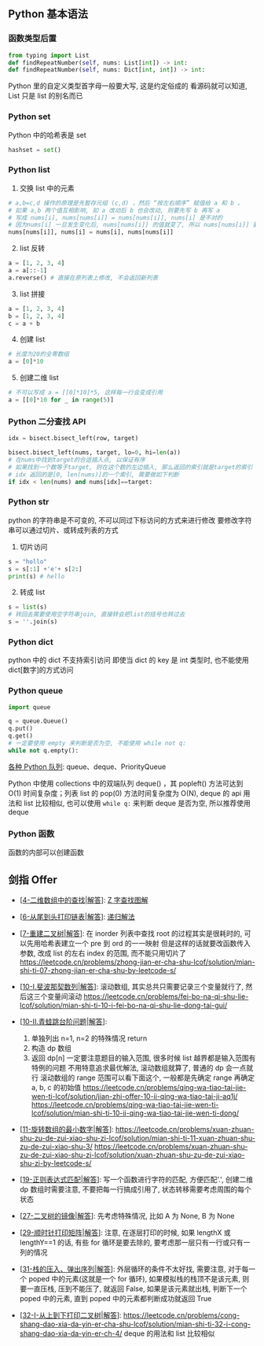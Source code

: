 ## Python 基本语法

### 函数类型后置

```python
from typing import List
def findRepeatNumber(self, nums: List[int]) -> int:
def findRepeatNumber(self, nums: Dict[int, int]) -> int:
```

Python 里的自定义类型首字母一般要大写, 这是约定俗成的
看源码就可以知道, List 只是 list 的别名而已

### Python set

Python 中的哈希表是 set

```python
hashset = set()
```

### Python list

1. 交换 list 中的元素

```python
# a,b=c,d 操作的原理是先暂存元组 (c,d) ，然后 “按左右顺序” 赋值给 a 和 b 。
# 如果 a,b 两个值互相影响, 如 a 改动后 b 也会改动, 则要先写 b 再写 a
# 写成 nums[i], nums[nums[i]] = nums[nums[i]], nums[i] 是不对的
# 因为nums[i] 一旦发生变化后, nums[nums[i]] 的值就变了, 所以 nums[nums[i]] 要写在前面
nums[nums[i]], nums[i] = nums[i], nums[nums[i]]
```

2. list 反转

```python
a = [1, 2, 3, 4]
a = a[::-1]
a.reverse() # 直接在原列表上修改, 不会返回新列表
```

3. list 拼接

```python
a = [1, 2, 3, 4]
b = [1, 2, 3, 4]
c = a + b
```

4. 创建 list

```python
# 长度为20的全零数组
a = [0]*10
```

5. 创建二维 list

```python
# 不可以写成 a = [[0]*10]*5, 这样每一行会变成引用
a = [[0]*10 for _ in range(5)]
```

### Python 二分查找 API

```python
idx = bisect.bisect_left(row, target)

bisect.bisect_left(nums, target, lo=0, hi=len(a))
# 在nums中找到target的合适插入点, 以保证有序
# 如果找到一个数等于target, 则在这个数的左边插入, 那么返回的索引就是target的索引
# idx 返回的是[0, len(nums)]的一个索引, 需要做如下判断
if idx < len(nums) and nums[idx]==target:
```

### Python str

python 的字符串是不可变的, 不可以同过下标访问的方式来进行修改
要修改字符串可以通过切片、或转成列表的方式

1. 切片访问

```python
s = "hollo"
s = s[:1] +'e'+ s[2:]
print(s) # hello
```

2. 转成 list

```python
s = list(s)
# 转回去需要使用空字符串join, 直接转会把list的括号也转过去
s = ''.join(s)
```

### Python dict

python 中的 dict 不支持索引访问
即使当 dict 的 key 是 int 类型时, 也不能使用 dict[数字]的方式访问

### Python queue

```python
import queue

q = queue.Queue()
q.put()
q.get()
# 一定要使用 empty 来判断是否为空, 不能使用 while not q:
while not q.empty():
```

[各种 Python 队列](https://blog.csdn.net/brucewong0516/article/details/84025027): queue、deque、PriorityQueue

Python 中使用 collections 中的双端队列 deque() ，其 popleft() 方法可达到 O(1) 时间复杂度；列表 list 的 pop(0) 方法时间复杂度为
O(N), deque 的 api 用法和 list 比较相似, 也可以使用 `while q:` 来判断 deque 是否为空, 所以推荐使用 deque

### Python 函数

函数的内部可以创建函数

## 剑指 Offer

- [[4-二维数组中的查找](https://leetcode.cn/problems/er-wei-shu-zu-zhong-de-cha-zhao-lcof/)|[解答](https://github.com/Meow-2/LeetCode-Everyday/blob/main/Coding-Interviews/04-%E4%BA%8C%E7%BB%B4%E6%95%B0%E7%BB%84%E4%B8%AD%E7%9A%84%E6%9F%A5%E6%89%BE.py)]:
  [Z 字查找图解](https://leetcode.cn/problems/er-wei-shu-zu-zhong-de-cha-zhao-lcof/solution/mian-shi-ti-04-er-wei-shu-zu-zhong-de-cha-zhao-zuo/)

- [[6-从尾到头打印链表](https://leetcode.cn/problems/cong-wei-dao-tou-da-yin-lian-biao-lcof/)|[解答](https://github.com/Meow-2/LeetCode-Everyday/blob/main/Coding-Interviews/06-%E4%BB%8E%E5%B0%BE%E5%88%B0%E5%A4%B4%E6%89%93%E5%8D%B0%E9%93%BE%E8%A1%A8.py)]:
  [递归解法](https://leetcode.cn/problems/cong-wei-dao-tou-da-yin-lian-biao-lcof/solution/mian-shi-ti-06-cong-wei-dao-tou-da-yin-lian-biao-d/)

- [[7-重建二叉树](https://leetcode.cn/problems/zhong-jian-er-cha-shu-lcof/)|[解答]()]:
  在 inorder 列表中查找 root 的过程其实是很耗时的, 可以先用哈希表建立一个 pre 到 ord 的一一映射
  但是这样的话就要改函数传入参数, 改成 list 的左右 index 的范围, 而不能只用切片了
  https://leetcode.cn/problems/zhong-jian-er-cha-shu-lcof/solution/mian-shi-ti-07-zhong-jian-er-cha-shu-by-leetcode-s/

- [[10-I.斐波那契数列](https://leetcode.cn/problems/fei-bo-na-qi-shu-lie-lcof/)|[解答]()]:
  滚动数组, 其实总共只需要记录三个变量就行了, 然后这三个变量间滚动
  https://leetcode.cn/problems/fei-bo-na-qi-shu-lie-lcof/solution/mian-shi-ti-10-i-fei-bo-na-qi-shu-lie-dong-tai-gui/

- [[10-II.青蛙跳台阶问题](https://leetcode.cn/problems/qing-wa-tiao-tai-jie-wen-ti-lcof/)|[解答](https://leetcode.cn/problems/qing-wa-tiao-tai-jie-wen-ti-lcof/solution/mian-shi-ti-10-ii-qing-wa-tiao-tai-jie-wen-ti-dong/)]:

  1. 单独列出 n=1, n=2 的特殊情况 return
  2. 构造 dp 数组
  3. 返回 dp[n]
     一定要注意题目的输入范围, 很多时候 list 越界都是输入范围有特例的问题
     不用特意追求最优解法, 滚动数组就算了, 普通的 dp 会一点就行
     滚动数组的 range 范围可以看下面这个, 一般都是先确定 range 再确定 a, b, c 的初始值
     https://leetcode.cn/problems/qing-wa-tiao-tai-jie-wen-ti-lcof/solution/jian-zhi-offer-10-ii-qing-wa-tiao-tai-ji-aq1j/
     https://leetcode.cn/problems/qing-wa-tiao-tai-jie-wen-ti-lcof/solution/mian-shi-ti-10-ii-qing-wa-tiao-tai-jie-wen-ti-dong/

- [[11-旋转数组的最小数字](https://leetcode.cn/problems/xuan-zhuan-shu-zu-de-zui-xiao-shu-zi-lcof/)|[解答]()]:
  https://leetcode.cn/problems/xuan-zhuan-shu-zu-de-zui-xiao-shu-zi-lcof/solution/mian-shi-ti-11-xuan-zhuan-shu-zu-de-zui-xiao-shu-3/
  https://leetcode.cn/problems/xuan-zhuan-shu-zu-de-zui-xiao-shu-zi-lcof/solution/xuan-zhuan-shu-zu-de-zui-xiao-shu-zi-by-leetcode-s/

- [[19-正则表达式匹配](https://leetcode.cn/problems/zheng-ze-biao-da-shi-pi-pei-lcof/solution/zheng-ze-biao-da-shi-pi-pei-by-leetcode-s3jgn/)|[解答]()]:
  写一个函数进行字符的匹配, 方便匹配'.', 创建二维 dp 数组时需要注意, 不要把每一行搞成引用了, 状态转移需要考虑周围的每个状态

- [[27-二叉树的镜像](https://leetcode.cn/problems/er-cha-shu-de-jing-xiang-lcof/)|[解答]()]:
  先考虑特殊情况, 比如 A 为 None, B 为 None

- [[29-顺时针打印矩阵](https://leetcode.cn/problems/shun-shi-zhen-da-yin-ju-zhen-lcof/)|[解答]()]:
  注意, 在逐层打印的时候, 如果 lengthX 或 lengthY==1 的话, 有些 for 循环是要去除的, 要考虑那一层只有一行或只有一列的情况

- [[31-栈的压入、弹出序列](https://leetcode.cn/problems/zhan-de-ya-ru-dan-chu-xu-lie-lcof/)|[解答]()]:
  外层循环的条件不太好找, 需要注意, 对于每一个 poped 中的元素(这就是一个 for 循环), 如果模拟栈的栈顶不是该元素, 则要一直压栈, 压到不能压了, 就返回 False, 如果是该元素就出栈, 判断下一个 poped 中的元素, 直到 poped 中的元素都判断成功就返回 True

- [[32-I-从上到下打印二叉树](https://leetcode.cn/problems/cong-shang-dao-xia-da-yin-er-cha-shu-lcof/)|[解答]()]:
  https://leetcode.cn/problems/cong-shang-dao-xia-da-yin-er-cha-shu-lcof/solution/mian-shi-ti-32-i-cong-shang-dao-xia-da-yin-er-ch-4/
  deque 的用法和 list 比较相似
